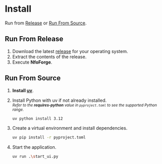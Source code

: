 # Install

Run from [Release](#run-from-release) or [Run From Source](#run-from-source).

## Run From Release

1. Download the latest [release](https://github.com/jesterr0/NfoForge/releases) for your operating system.
2. Extract the contents of the release.
3. Execute **NfoForge**.

## Run From Source

1. **Install [uv](https://docs.astral.sh/uv/getting-started/installation/)**.

2. Install Python with uv if not already installed.  
   <small>_Refer to the **requires-python** value in `pyproject.toml` to see the supported Python range._</small>

    ```sh
    uv python install 3.12
    ```

3. Create a virtual environment and install dependencies.

    ```sh
    uv pip install -r pyproject.toml
    ```

4. Start the application.

    ```sh
    uv run .\start_ui.py
    ```
